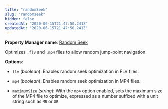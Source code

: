 ```yaml
---
title: "randomSeek"
slug: "randomseek"
hidden: false
createdAt: "2020-06-15T21:47:50.241Z"
updatedAt: "2020-06-15T21:47:50.241Z"
---
```

__Property Manager name__: [Random Seek](https://control.akamai.com/wh/CUSTOMER/AKAMAI/en-US/WEBHELP/property-manager/property-manager-help/csh_lookup.html?id=PM_0067)

Optimizes `.flv` and `.mp4` files to allow random jump-point navigation.

__Options__:

<div class="option" markdown="1" id="randomSeek.flv" >

- `flv` (_boolean_): Enables random seek optimization in FLV files.

</div>

<div class="option" markdown="1" id="randomSeek.mp4" >

- `mp4` (_boolean_): Enables random seek optimization in MP4 files.

</div>

<div class="option" markdown="1" id="randomSeek.maximumSize" >

- `maximumSize` (_string_): With the `mp4` option enabled, sets the maximum size of the MP4 file to optimize, expressed as a number suffixed with a unit string such as `MB` or `GB`.

</div>

</div>

<div class="feature" data-feature="rapid" markdown="1">
